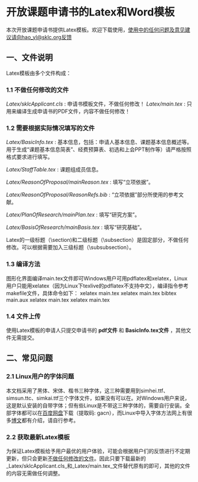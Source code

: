 # 开放课题申请书的Latex和Word模板
本次开放课题申请书提供Latex模板。欢迎下载使用，使用中的任何问题及意见建议请向hao_yl@sklc.org反馈

## 一、文件说明
Latex模板由多个文件构成：
### 1.1 不做任何修改的文件
_Latex/sklcApplicant.cls_ : 申请书模板文件，不做任何修改！
_Latex/main.tex_ : 只用来编译生成申请书的PDF文件，内容不做任何修改！

### 1.2 需要根据实际情况填写的文件
_Latex/BasicInfo.tex_ : 基本信息，包括：申请人基本信息、课题基本信息概述等。用于生成“课题基本信息简表”、经费预算表、初选和上会PPT制作等）请严格按照格式要求进行填写。

_Latex/StaffTable.tex_ : 课题组成员信息。

_Latex/ReasonOfProposal/mainReason.tex_ : 填写“立项依据”。

_Latex/ReasonOfProposal/ReasonRefs.bib_ : “立项依据”部分所使用的参考文献。

_Latex/PlanOfResearch/mainPlan.tex_ : 填写“研究方案”。

_Latex/BasisOfResearch/mainBasis.tex_ : 填写“研究基础”。

Latex的一级标题（\section)和二级标题（\subsection）是固定部分，不做任何修改。可以根据需要加入三级标题（\subsubsection）。

### 1.3 编译方法
图形化界面编译main.tex文件即可Windows用户可用pdflatex和xelatex，Linux用户只能用xelatex（因为Linux下texlive的pdflatex不支持中文），编译指令参考makefile文件，具体命令如下：
xelatex main.tex
xelatex main.tex
bibtex main.aux
xelatex main.tex
xelatex main.tex


### 1.4 文件上传
使用Latex模板的申请人只提交申请书的 __pdf文件__ 和 __BasicInfo.tex文件__ ，其他文件无需提交。

## 二、常见问题
### 2.1 Linux用户的字体问题
本文档采用了黑体、宋体、楷书三种字体，这三种需要用到simhei.ttf、simsun.ttc、simkai.ttf三个字体文件，如果没有可以在。对Windows用户来说，这是默认安装的自带字体；但有些Linux是不带这三种字体的，需要自行安装。全部字体都可以在[百度网盘](https://pan.baidu.com/s/1bT3465hrTA0cHEMl9iaTSA)下载（提取码: gacn），而Linux中导入字体方法网上有很多[博文](https://blog.csdn.net/tieshuxianrezhang/article/details/71080540)都有介绍，请自行参考。
### 2.2 获取最新Latex模板
为保证Latex模板给予用户最优的用户体验，可能会根据用户们的反馈进行不定期更新，但只会更新[不做任何修改的文件](#2.1不做任何修改的文件)。因此只要下载最新的_Latex/sklcApplicant.cls_和_Latex/main.tex_文件替代原有的即可，其他的文件的内容无需做任何调整。
